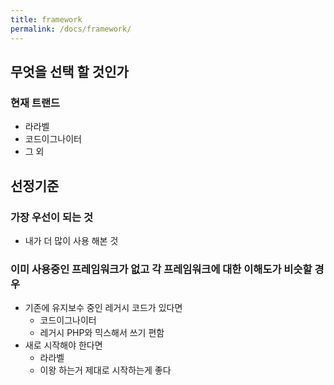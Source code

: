 ```yaml
---
title: framework
permalink: /docs/framework/
---
```


## 무엇을 선택 할 것인가

### 현재 트랜드 
- 라라벨
- 코드이그나이터
- 그 외

## 선정기준
### 가장 우선이 되는 것
- 내가 더 많이 사용 해본 것

### 이미 사용중인 프레임워크가 없고 각 프레임워크에 대한 이해도가 비슷할 경우
- 기존에 유지보수 중인 레거시 코드가 있다면
  - 코드이그나이터
  - 레거시 PHP와 믹스해서 쓰기 편함
- 새로 시작해야 한다면
  - 라라벨
  - 이왕 하는거 제대로 시작하는게 좋다
